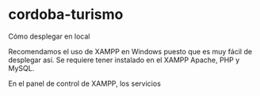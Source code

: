 # cordoba-turismo

Cómo desplegar en local

Recomendamos el uso de XAMPP en Windows puesto que es muy fácil de desplegar así. Se requiere tener instalado en el XAMPP Apache, PHP y MySQL. 

En el panel de control de XAMPP, los servicios 
